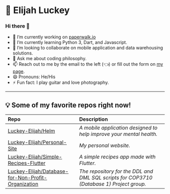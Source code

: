 # 🧭 Elijah Luckey

### Hi there 👋

- 🔭 I’m currently working on [paperwalk.io](https://paperwalk.io)
- 🌱 I’m currently learning Python 3, Dart, and Javascript.
- 👯 I’m looking to collaborate on mobile application and data warehousing solutions.
- 💬 Ask me about coding philosophy.
- 📫 Reach out to me by the email to the left (👈) or fill out the form on [my page](https://elijahluckey.com).
- 😄 Pronouns: He/His
- ⚡ Fun fact: I play guitar and love photography.

---

## 💡 Some of my favorite repos right now!


| Repo                                                                                                                        | Description                                                                              |
| :-------------------------------------------------------------------------------------------------------------------------- | :--------------------------------------------------------------------------------------- |
| [Luckey-Elijah/Helm](https://github.com/Luckey-Elijah/Helm)                                                                 | *A mobile application designed to help improve your mental health.*                      |
| [Luckey-Elijah/Personal-Site](https://github.com/Luckey-Elijah/Personal-Site)                                               | *My personal website.*                                                                   |
| [Luckey-Elijah/Simple-Recipes-Flutter](https://github.com/Luckey-Elijah/Simple-Recipes-Flutter)                             | *A simple recipes app made with Flutter.*                                                |
| [Luckey-Elijah/Database-for-Non-Profit-Organization](https://github.com/Luckey-Elijah/Database-for-Non-Profit-Organization) | *The repository for the DDL and DML SQL scripts for COP3710 (Database 1) Project group.* |

